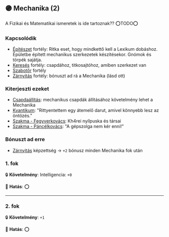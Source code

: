 ## 🟣 Mechanika (2)

A Fizikai és Matematikai ismeretek is ide tartoznak?? ⭕TODO⭕

### Kapcsolódik

- [Építészet](epiteszet.md) fortély: Ritka eset, hogy mindkettő kell a Lexikum dobáshoz. Épületbe épített mechanikus szerkezetek készítésekor. Gnómok és törpék sajátja. 
- [Keresés](kereses.md) fortély: csapdához, titkosajtóhoz, amiben szerkezet van
- [Szabotőr](szabotor.md) fortély
- [Zárnyitás](../kepzettsegek.szekunder/zarnyitas.md) fortély: bónuszt ad rá a Mechanika (lásd ott)

### Kiterjeszti ezeket

- [Csapdaállítás](../kepzettsegek.szekunder/csapdaallitas.md): mechanikus csapdák állításához követelmény lehet a Mechanika
- [Kvantikum](../kepzettsegek.szekunder/kvantikum.md): "Rittyentettem egy átemelő darut, amivel könnyebb lesz az öntözés."
- [Szakma - Fegyverkovács](../kepzettsegek.szekunder/szakma.md): Kh4rei nyílpuska és társai 
- [Szakma - Páncélkovács](../kepzettsegek.szekunder/szakma.md): "A gépszolga nem kér enni!"

### Bónuszt ad erre

- [Zárnyitás](../kepzettsegek.szekunder/zarnyitas.md) képzettség → `+2` bónusz minden Mechanika fok után

### 1. fok

🔒 **Követelmény**: Intelligencia: `+0`

🌟 **Hatás**: ⭕

---
### 2. fok

🔒 **Követelmény**: `+1`

🌟 **Hatás**: ⭕

